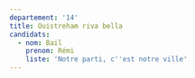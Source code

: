```yaml
---
departement: '14'
title: Ouistreham riva bella
candidats:
  - nom: Bail
    prenom: Rémi
    liste: 'Notre parti, c''est notre ville'
---
```

